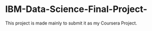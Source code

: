 # IBM-Data-Science-Final-Project-
This project is made mainly to submit it as my Coursera Project. 
